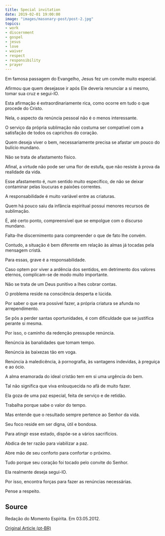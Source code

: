 ```yaml
---
title: Special invitation
date: 2019-02-01 19:00:00
image: "images/masonary-post/post-2.jpg"
topics: 
- work
- discernment
- gospel
- jesus
- love
- waiver
- respect
- responsibility
- prayer
---
```


Em famosa passagem do Evangelho, Jesus fez um convite muito especial.

Afirmou que quem desejasse ir após Ele deveria renunciar a si mesmo, tomar sua
cruz e segui-lO.

Esta afirmação é extraordinariamente rica, como ocorre em tudo o que procede do
Cristo.

Nela, o aspecto da renúncia pessoal não é o menos interessante.

O serviço da própria sublimação não costuma ser compatível com a satisfação de
todos os caprichos do coração.

Quem deseja viver o bem, necessariamente precisa se afastar um pouco do bulício
mundano.

Não se trata de afastamento físico.

Afinal, a virtude não pode ser uma flor de estufa, que não resiste à prova da
realidade da vida.

Esse afastamento é, num sentido muito específico, de não se deixar contaminar
pelas loucuras e paixões correntes.

A responsabilidade é muito variável entre as criaturas.

Quem há pouco saiu da infância espiritual possui menores recursos de
sublimação.

É, até certo ponto, compreensível que se empolgue com o discurso mundano.

Falta-lhe discernimento para compreender o que de fato lhe convém.

Contudo, a situação é bem diferente em relação às almas já tocadas pela
mensagem cristã.

Para essas, grave é a responsabilidade.

Caso optem por viver a ardência dos sentidos, em detrimento dos valores
eternos, complicam-se de modo muito importante.

Não se trata de um Deus punitivo a lhes cobrar contas.

O problema reside na consciência desperta e lúcida.

Por saber o que era possível fazer, a própria criatura se afunda no
arrependimento.

Se pôs a perder santas oportunidades, é com dificuldade que se justifica
perante si mesma.

Por isso, o caminho da redenção pressupõe renúncia.

Renúncia às banalidades que tomam tempo.

Renúncia às baixezas tão em voga.

Renúncia à maledicência, à pornografia, às vantagens indevidas, à preguiça e ao
ócio.

A alma enamorada do ideal cristão tem em si uma urgência do bem.

Tal não significa que viva enlouquecida no afã de muito fazer.

Ela goza de uma paz especial, feita de serviço e de retidão.

Trabalha porque sabe o valor do tempo.

Mas entende que o resultado sempre pertence ao Senhor da vida.

Seu foco reside em ser digna, útil e bondosa.

Para atingir esse estado, dispõe-se a vários sacrifícios.

Abdica de ter razão para viabilizar a paz.

Abre mão de seu conforto para confortar o próximo.

Tudo porque seu coração foi tocado pelo convite do Senhor.

Ela realmente deseja segui-lO.

Por isso, encontra forças para fazer as renúncias necessárias.

Pense a respeito.

## Source
Redação do Momento Espírita.
Em 03.05.2012.


[Original Article (pt-BR)](http://momento.com.br/pt/ler_texto.php?id=3423)
